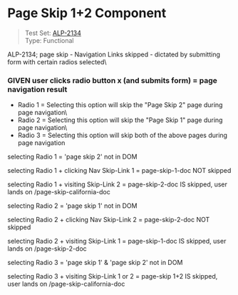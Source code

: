 # Page Skip 1+2 Component
> Test Set: [ALP-2134](https://everfi.atlassian.net/browse/ALP-2134)    
Type: Functional

<!-- include: cypress/integration/blacksmith/pageSkip.js -->

ALP-2134;
page skip - Navigation Links skipped - dictated by submitting form with certain radios selected\

### GIVEN user clicks radio button x (and submits form) = page navigation result

- Radio 1 = Selecting this option will skip the "Page Skip 2" page during page navigation\
- Radio 2 = Selecting this option will skip the "Page Skip 1" page during page navigation\
- Radio 3 = Selecting this option will skip both of the above pages during page navigation

selecting Radio 1 = 'page skip 2' not in DOM

selecting Radio 1 + clicking Nav Skip-Link 1 = page-skip-1-doc NOT skipped

selecting Radio 1 + visiting Skip-Link 2 = page-skip-2-doc IS skipped, user lands on /page-skip-california-doc

selecting Radio 2 = 'page skip 1' not in DOM

selecting Radio 2 + clicking Nav Skip-Link 2 = page-skip-2-doc NOT skipped

selecting Radio 2 + visiting Skip-Link 1 = page-skip-1-doc IS skipped, user lands on /page-skip-2-doc

selecting Radio 3 = 'page skip 1' & 'page skip 2' not in DOM

selecting Radio 3 + visiting Skip-Link 1 or 2 = page-skip 1+2 IS skipped, user lands on /page-skip-california-doc

<!-- /include: cypress/integration/blacksmith/pageSkip.js -->